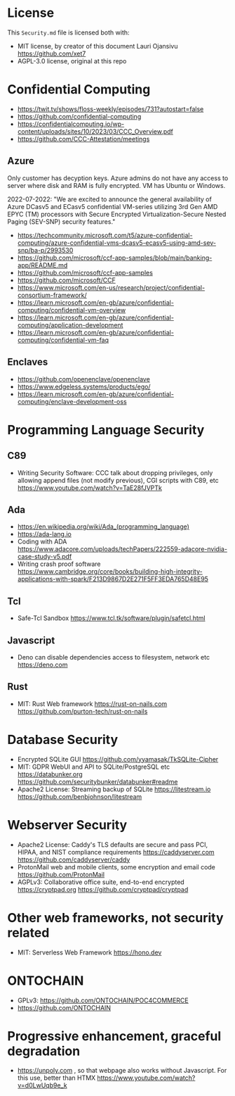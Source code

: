 # License

This `Security.md` file is licensed both with:

- MIT license, by creator of this document Lauri Ojansivu https://github.com/xet7
- AGPL-3.0 license, original at this repo

# Confidential Computing

- https://twit.tv/shows/floss-weekly/episodes/731?autostart=false
- https://github.com/confidential-computing
- https://confidentialcomputing.io/wp-content/uploads/sites/10/2023/03/CCC_Overview.pdf
- https://github.com/CCC-Attestation/meetings

## Azure

Only customer has decyption keys. Azure admins do not have any access to server where disk and RAM is fully encrypted. VM has Ubuntu or Windows.

2022-07-2022: "We are excited to announce the general availability of Azure DCasv5 and ECasv5
confidential VM-series utilizing 3rd Gen AMD EPYC (TM) processors with
Secure Encrypted Virtualization-Secure Nested Paging (SEV-SNP) security features."

- https://techcommunity.microsoft.com/t5/azure-confidential-computing/azure-confidential-vms-dcasv5-ecasv5-using-amd-sev-snp/ba-p/2993530
- https://github.com/microsoft/ccf-app-samples/blob/main/banking-app/README.md
- https://github.com/microsoft/ccf-app-samples
- https://github.com/microsoft/CCF
- https://www.microsoft.com/en-us/research/project/confidential-consortium-framework/
- https://learn.microsoft.com/en-gb/azure/confidential-computing/confidential-vm-overview
- https://learn.microsoft.com/en-gb/azure/confidential-computing/application-development
- https://learn.microsoft.com/en-gb/azure/confidential-computing/confidential-vm-faq

## Enclaves

- https://github.com/openenclave/openenclave
- https://www.edgeless.systems/products/ego/
- https://learn.microsoft.com/en-gb/azure/confidential-computing/enclave-development-oss

# Programming Language Security

## C89

- Writing Security Software: CCC talk about dropping privileges, only allowing append files (not modify previous), CGI scripts with C89, etc https://www.youtube.com/watch?v=TaE28fJVPTk

## Ada

- https://en.wikipedia.org/wiki/Ada_(programming_language)
- https://ada-lang.io
- Coding with ADA https://www.adacore.com/uploads/techPapers/222559-adacore-nvidia-case-study-v5.pdf
- Writing crash proof software https://www.cambridge.org/core/books/building-high-integrity-applications-with-spark/F213D9867D2E271F5FF3EDA765D48E95

## Tcl

- Safe-Tcl Sandbox https://www.tcl.tk/software/plugin/safetcl.html

## Javascript

- Deno can disable dependencies access to filesystem, network etc https://deno.com 

## Rust

- MIT: Rust Web framework https://rust-on-nails.com https://github.com/purton-tech/rust-on-nails

# Database Security

- Encrypted SQLite GUI https://github.com/yyamasak/TkSQLite-Cipher
- MIT: GDPR WebUI and API to SQLite/PostgreSQL etc https://databunker.org https://github.com/securitybunker/databunker#readme
- Apache2 License: Streaming backup of SQLite https://litestream.io https://github.com/benbjohnson/litestream

# Webserver Security

- Apache2 License: Caddy's TLS defaults are secure and pass PCI, HIPAA, and NIST compliance requirements https://caddyserver.com https://github.com/caddyserver/caddy
- ProtonMail web and mobile clients, some encryption and email code https://github.com/ProtonMail
- AGPLv3: Collaborative office suite, end-to-end encrypted https://cryptpad.org https://github.com/cryptpad/cryptpad

# Other web frameworks, not security related

- MIT: Serverless Web Framework https://hono.dev

# ONTOCHAIN

- GPLv3: https://github.com/ONTOCHAIN/POC4COMMERCE
- https://github.com/ONTOCHAIN

# Progressive enhancement, graceful degradation

- https://unpoly.com , so that webpage also works without Javascript. For this use, better than HTMX https://www.youtube.com/watch?v=d0LwUqb9e_k
